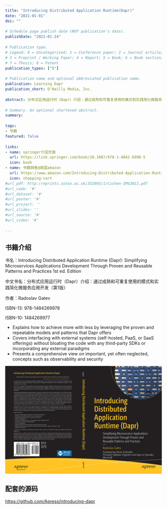 ```yaml
---
title: "Introducing Distributed Application Runtime(Dapr)"
date: "2021-01-01"
doi: ""

# Schedule page publish date (NOT publication's date).
publishDate: "2021-01-24"

# Publication type.
# Legend: 0 = Uncategorized; 1 = Conference paper; 2 = Journal article;
# 3 = Preprint / Working Paper; 4 = Report; 5 = Book; 6 = Book section;
# 7 = Thesis; 8 = Patent
publication_types: ["5"]

# Publication name and optional abbreviated publication name.
publication: Learning Dapr
publication_short: O'Reilly Media, Inc.

abstract: 分布式应用运行时（Dapr）介绍：通过成熟和可重复使用的模式和实践简化微服务应用开发（第一版）

# Summary. An optional shortened abstract.
summary:

tags:
- 书籍
featured: false

links:
- name: springer介绍页面
  url: https://link.springer.com/book/10.1007/978-1-4842-6998-5
  icon: book
- name: 书籍销售@美国amazon
  url: https://www.amazon.com/Introducing-Distributed-Application-Runtime-Dapr/dp/1484269977
  icon: shopping-cart
#url_pdf: http://eprints.soton.ac.uk/352095/1/Cushen-IMV2013.pdf
#url_code: '#'
#url_dataset: '#'
#url_poster: '#'
#url_project: ''
#url_slides: ''
#url_source: '#'
#url_video: '#'

---
```




## 书籍介绍

书名：Introducing Distributed Application Runtime (Dapr): Simplifying Microservices Applications Development Through Proven and Reusable Patterns and Practices 1st ed. Edition

中文书名：分布式应用运行时（Dapr）介绍：通过成熟和可重复使用的模式和实践简化微服务应用开发（第1版）

作者：Radoslav Gatev

ISBN-13: 978-1484269978

ISBN-10: 1484269977

- Explains how to achieve more with less by leveraging the proven and repeatable models and patterns that Dapr offers
- Covers interfacing with external systems (self-hosted, PaaS, or SaaS offerings) without bloating the code with any third-party SDKs or incorporating any external paradigms
- Presents a comprehensive view on important, yet often neglected, concepts such as observability and security

![9781484269978](images/9781484269978.jpg)

## 配套的源码

https://github.com/Apress/introducing-dapr
